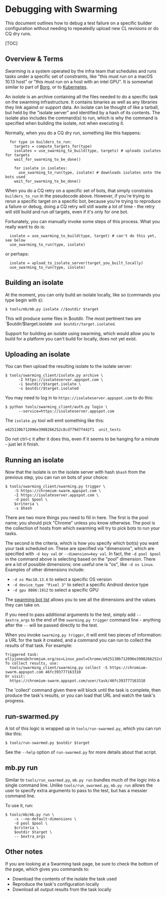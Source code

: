 # Debugging with Swarming

This document outlines how to debug a test failure on a specific builder
configuration without needing to repeatedly upload new CL revisions or do CQ dry
runs.

[TOC]

## Overview & Terms

*Swarming* is a system operated by the infra team that schedules and runs tasks
under a specific set of constraints, like "this must run on a macOS 10.13 host"
or "this must run on a host with an intel GPU". It is somewhat similar to part
of [Borg], or to [Kubernetes].

An *isolate* is an archive containing all the files needed to do a specific task
on the swarming infrastructure. It contains binaries as well as any libraries
they link against or support data. An isolate can be thought of like a tarball,
but held by the "isolate server" and identified by a hash of its contents. The
isolate also includes the command(s) to run, which is why the command is
specified when building the isolate, not when executing it.

Normally, when you do a CQ dry run, something like this happens:

```
  for type in builders_to_run:
    targets = compute_targets_for(type)
    isolates = use_swarming_to_build(type, targets) # uploads isolates for targets
    wait_for_swarming_to_be_done()

    for isolate in isolates:
      use_swarming_to_run(type, isolate) # downloads isolates onto the bots used
    wait_for_swarming_to_be_done()
```

When you do a CQ retry on a specific set of bots, that simply constrains
`builders_to_run` in the pseudocode above. However, if you're trying to rerun a
specific target on a specific bot, because you're trying to reproduce a failure
or debug, doing a CQ retry will still waste a lot of time - the retry will still
build and run *all* targets, even if it's only for one bot.

Fortunately, you can manually invoke some steps of this process. What you really
want to do is:

```
  isolate = use_swarming_to_build(type, target) # can't do this yet, see below
  use_swarming_to_run(type, isolate)
```

or perhaps:

```
  isolate = upload_to_isolate_server(target_you_built_locally)
  use_swarming_to_run(type, isolate)
```

## Building an isolate

At the moment, you can only build an isolate locally, like so (commands you type
begin with `$`):

```
$ tools/mb/mb.py isolate //$outdir $target
```

This will produce some files in $outdir. The most pertinent two are
`$outdir/$target.isolate` and $outdir/target.isolated`.

Support for building an isolate using swarming, which would allow you to build
for a platform you can't build for locally, does not yet exist.

## Uploading an isolate

You can then upload the resulting isolate to the isolate server:

```
$ tools/swarming_client/isolate.py archive \
      -I https://isolateserver.appspot.com \
      -i $outdir/$target.isolate \
      -s $outdir/$target.isolated
```

You may need to log in to `https://isolateserver.appspot.com` to do this:

```
$ python tools/swarming_client/auth.py login \
      --service=https://isolateserver.appspot.com
```

The `isolate.py` tool will emit something like this:

```
e625130b712096e3908266252c8cd779d7f442f1  unit_tests
```

Do not ctrl-c it after it does this, even if it seems to be hanging for a
minute - just let it finish.

## Running an isolate

Now that the isolate is on the isolate server with hash `$hash` from the
previous step, you can run on bots of your choice:

```
$ tools/swarming_client/swarming.py trigger \
    -S https://chromium-swarm.appspot.com \
    -I https://isolateserver.appspot.com \
    -d pool $pool \
    $criteria \
    -s $hash
```

There are two more things you need to fill in here. The first is the pool name;
you should pick "Chrome" unless you know otherwise. The pool is the collection
of hosts from which swarming will try to pick bots to run your tasks.

The second is the criteria, which is how you specify which bot(s) you want your
task scheduled on. These are specified via "dimensions", which are specified
with `-d key val` or `--dimension=key val`. In fact, the `-d pool $pool` in the
command above is selecting based on the "pool" dimension. There are a lot of
possible dimensions; one useful one is "os", like `-d os Linux`. Examples of
other dimensions include:

* `-d os Mac10.13.6` to select a specific OS version
* `-d device_type "Pixel 3"` to select a specific Android device type
* `-d gpu 8086:1912` to select a specific GPU

The [swarming bot list] allows you to see all the dimensions and the values they
can take on.

If you need to pass additional arguments to the test, simply add
`-- $extra_args` to the end of the `swarming.py trigger` command line - anything
after the `--` will be passed directly to the test.

When you invoke `swarming.py trigger`, it will emit two pieces of information: a
URL for the task it created, and a command you can run to collect the results of
that task. For example:

```
Triggered task: ellyjones@chromium.org/os=Linux_pool=Chrome/e625130b712096e3908266252c8cd779d7f442f1
To collect results, use:
  tools/swarming_client/swarming.py collect -S https://chromium-swarm.appspot.com 46fc393777163310
Or visit:
  https://chromium-swarm.appspot.com/user/task/46fc393777163310
```

The 'collect' command given there will block until the task is complete, then
produce the task's results, or you can load that URL and watch the task's
progress.

## run-swarmed.py

A lot of this logic is wrapped up in `tools/run-swarmed.py`, which you can run
like this:

```
$ tools/run-swarmed.py $outdir $target
```

See the `--help` option of `run-swarmed.py` for more details about that script.

## mb.py run

Similar to `tools/run_swarmed.py`, `mb.py run` bundles much of the logic into a
single command line. Unlike `tools/run_swarmed.py`, `mb.py run` allows the user
to specify extra arguments to pass to the test, but has a messier command line.

To use it, run:
```
$ tools/mb/mb.py run \
    -s --no-default-dimensions \
    -d pool $pool \
    $criteria \
    $outdir $target \
    -- $extra_args
```

## Other notes

If you are looking at a Swarming task page, be sure to check the bottom of the
page, which gives you commands to:

* Download the contents of the isolate the task used
* Reproduce the task's configuration locally
* Download all output results from the task locally

[borg]: https://ai.google/research/pubs/pub43438
[kubernetes]: https://kubernetes.io/
[swarming bot list]: https://chromium-swarm.appspot.com/botlist
